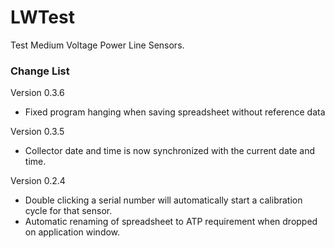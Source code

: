 # LWTest
Test Medium Voltage Power Line Sensors.


### Change List

Version 0.3.6

- Fixed program hanging when saving spreadsheet without reference data

Version 0.3.5

- Collector date and time is now synchronized with the current date and time.

Version 0.2.4

- Double clicking a serial number will automatically start a calibration cycle for that sensor.
- Automatic renaming of spreadsheet to ATP requirement when dropped on application window.
